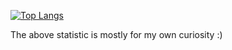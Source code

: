 [![Top Langs](https://github-readme-stats.vercel.app/api/top-langs/?username=roangelova&langs_count=9&layout=compact)](https://github.com/anuraghazra/github-readme-stats)

The above statistic is mostly for my own curiosity :)

